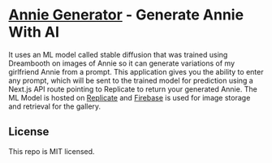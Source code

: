 # [Annie Generator]([https://roomGPT.io](https://annie-generator.vercel.app/)) - Generate Annie With AI

It uses an ML model called stable diffusion that was trained using Dreambooth on images of Annie so it can generate variations of my girlfriend Annie from a prompt. This application gives you the ability to enter any prompt, which will be sent to the trained model for prediction using a Next.js API route pointing to Replicate to return your generated Annie. The ML Model is hosted on [Replicate](https://replicate.com) and [Firebase](https://firebase.google.com/) is used for image storage and retrieval for the gallery.

## License

This repo is MIT licensed.
